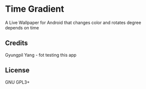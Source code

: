 # Time Gradient

A Live Wallpaper for Android that changes color and rotates degree depends on time

## Credits
Gyungpil Yang - fot testing this app

## License
GNU GPL3+
